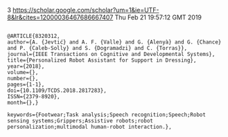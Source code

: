3
https://scholar.google.com/scholar?um=1&ie=UTF-8&lr&cites=12000036467686667407
Thu Feb 21 19:57:12 GMT 2019


```

@ARTICLE{8320312, 
author={A. {Jevtić} and A. F. {Valle} and G. {Alenyà} and G. {Chance} and P. {Caleb-Solly} and S. {Dogramadzi} and C. {Torras}}, 
journal={IEEE Transactions on Cognitive and Developmental Systems}, 
title={Personalized Robot Assistant for Support in Dressing}, 
year={2018}, 
volume={}, 
number={}, 
pages={1-1}, 
doi={10.1109/TCDS.2018.2817283}, 
ISSN={2379-8920}, 
month={},}

```



```
keywords={Footwear;Task analysis;Speech recognition;Speech;Robot sensing systems;Grippers;Assistive robots;robot personalization;multimodal human-robot interaction.}, 
```



